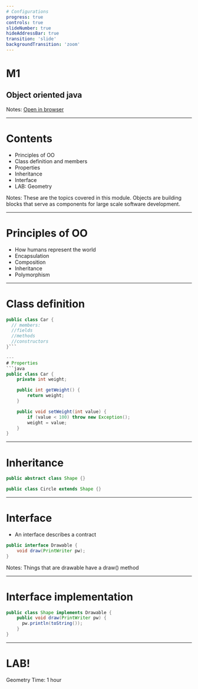 ```yaml
---
# Configurations
progress: true
controls: true
slideNumber: true
hideAddressBar: true
transition: 'slide' 
backgroundTransition: 'zoom'
---
```


# M1
## Object oriented java

Notes:
[Open in browser](https://mark.show/?source=https://github.com/rofr/java-training/raw/master/docs/M1_Objectoriented_Java/slides.md)

---

# Contents
- Principles of OO
- Class definition and members
- Properties
- Inheritance
- Interface
- LAB: Geometry

Notes: These are the topics covered in this module. Objects are building blocks that serve as components for large scale software development.

---

# Principles of OO
 - How humans represent the world
 - Encapsulation
 - Composition
 - Inheritance
 - Polymorphism

---

# Class definition
```java
public class Car { 
  // members:
  //fields
  //methods
  //constructors
}```

---
# Properties
```java
public class Car {
    private int weight;

    public int getWeight() {
        return weight;
    }

    public void setWeight(int value) {
        if (value < 100) throw new Exception();
        weight = value;
    }
}
```
---
# Inheritance
```java
public abstract class Shape {}

public class Circle extends Shape {}
```
---
# Interface
- An interface describes a contract
```java
public interface Drawable {
    void draw(PrintWriter pw);
}
```
Notes: Things that are drawable have a draw() method
___

# Interface implementation
```java
public class Shape implements Drawable {
    public void draw(PrintWriter pw) {
      pw.println(toString());
    }
}
```
---
# LAB!
Geometry
Time: 1 hour
